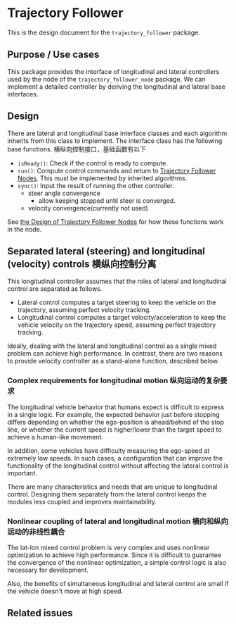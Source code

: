 # Trajectory Follower

This is the design document for the `trajectory_follower` package.

## Purpose / Use cases

<!-- Required -->
<!-- Things to consider:
    - Why did we implement this feature? -->

This package provides the interface of longitudinal and lateral controllers used by the node of the `trajectory_follower_node` package.
We can implement a detailed controller by deriving the longitudinal and lateral base interfaces.

## Design

There are lateral and longitudinal base interface classes and each algorithm inherits from this class to implement.
The interface class has the following base functions. 横纵向控制接口，基础函数有以下

- `isReady()`: Check if the control is ready to compute.
- `run()`: Compute control commands and return to [Trajectory Follower Nodes](../trajectory_follower_node/README.md). This must be implemented by inherited algorithms.
- `sync()`: Input the result of running the other controller.
  - steer angle convergence
    - allow keeping stopped until steer is converged.
  - velocity convergence(currently not used)

See [the Design of Trajectory Follower Nodes](../trajectory_follower_node/README.md#Design) for how these functions work in the node.

## Separated lateral (steering) and longitudinal (velocity) controls 横纵向控制分离

This longitudinal controller assumes that the roles of lateral and longitudinal control are separated as follows.

- Lateral control computes a target steering to keep the vehicle on the trajectory, assuming perfect velocity tracking.
- Longitudinal control computes a target velocity/acceleration to keep the vehicle velocity on the trajectory speed, assuming perfect trajectory tracking.

Ideally, dealing with the lateral and longitudinal control as a single mixed problem can achieve high performance. In contrast, there are two reasons to provide velocity controller as a stand-alone function, described below.

### Complex requirements for longitudinal motion 纵向运动的复杂要求

The longitudinal vehicle behavior that humans expect is difficult to express in a single logic. For example, the expected behavior just before stopping differs depending on whether the ego-position is ahead/behind of the stop line, or whether the current speed is higher/lower than the target speed to achieve a human-like movement.

In addition, some vehicles have difficulty measuring the ego-speed at extremely low speeds. In such cases, a configuration that can improve the functionality of the longitudinal control without affecting the lateral control is important.

There are many characteristics and needs that are unique to longitudinal control. Designing them separately from the lateral control keeps the modules less coupled and improves maintainability.

### Nonlinear coupling of lateral and longitudinal motion 横向和纵向运动的非线性耦合

The lat-lon mixed control problem is very complex and uses nonlinear optimization to achieve high performance. Since it is difficult to guarantee the convergence of the nonlinear optimization, a simple control logic is also necessary for development.

Also, the benefits of simultaneous longitudinal and lateral control are small if the vehicle doesn't move at high speed.

## Related issues

<!-- Required -->
